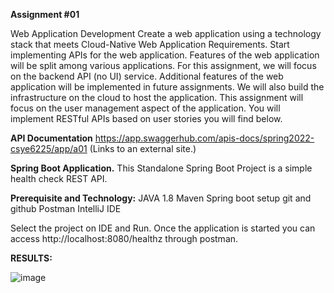 **Assignment #01**

Web Application Development
Create a web application using a technology stack that meets Cloud-Native Web Application Requirements. Start implementing APIs for the web application. Features of the web application will be split among various applications. For this assignment, we will focus on the backend API (no UI) service. Additional features of the web application will be implemented in future assignments. We will also build the infrastructure on the cloud to host the application. This assignment will focus on the user management aspect of the application. You will implement RESTful APIs based on user stories you will find below.

**API Documentation**
https://app.swaggerhub.com/apis-docs/spring2022-csye6225/app/a01 (Links to an external site.) 

**Spring Boot Application.**
This Standalone Spring Boot Project is a simple health check REST API.

**Prerequisite and Technology:**
JAVA 1.8
Maven
Spring boot setup
git and github
Postman
IntelliJ IDE

Select the project on IDE and Run.
Once the application is started you can access http://localhost:8080/healthz through postman.

**RESULTS:**

![image](https://user-images.githubusercontent.com/91218162/153302872-76c4b408-bbf7-40de-b33b-d3c51ea3540b.png)



